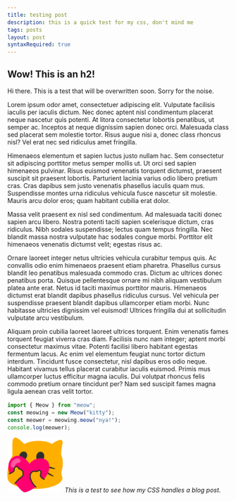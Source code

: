 ```yaml
---
title: testing post
description: this is a quick test for my css, don't mind me
tags: posts
layout: post
syntaxRequired: true
---
```


## Wow! This is an h2!

Hi there. This is a test that will be overwritten soon. Sorry for the noise.

Lorem ipsum odor amet, consectetuer adipiscing elit. Vulputate facilisis iaculis per iaculis dictum. Nec donec aptent nisl condimentum placerat neque nascetur quis potenti. At litora consectetur lobortis penatibus, ut semper ac. Inceptos at neque dignissim sapien donec orci. Malesuada class sed placerat sem molestie tortor. Risus augue nisi a, donec class rhoncus nisl? Vel erat nec sed ridiculus amet fringilla.

Himenaeos elementum et sapien luctus justo nullam hac. Sem consectetur sit adipiscing porttitor metus semper mollis ut. Ut orci sed sapien himenaeos pulvinar. Risus euismod venenatis torquent dictumst, praesent suscipit sit praesent lobortis. Parturient lacinia varius odio libero pretium cras. Cras dapibus sem justo venenatis phasellus iaculis quam mus. Suspendisse montes urna ridiculus vehicula fusce nascetur sit molestie. Mauris arcu dolor eros; quam habitant cubilia erat dolor.

Massa velit praesent ex nisl sed condimentum. Ad malesuada taciti donec sapien arcu libero. Nostra potenti taciti sapien scelerisque dictum, cras ridiculus. Nibh sodales suspendisse; lectus quam tempus fringilla. Nec blandit massa nostra vulputate hac sodales congue morbi. Porttitor elit himenaeos venenatis dictumst velit; egestas risus ac.

Ornare laoreet integer netus ultricies vehicula curabitur tempus quis. Ac convallis odio enim himenaeos praesent etiam pharetra. Phasellus cursus blandit leo penatibus malesuada commodo cras. Dictum ac ultrices donec penatibus porta. Quisque pellentesque ornare mi nibh aliquam vestibulum platea ante erat. Netus id taciti maximus porttitor mauris. Himenaeos dictumst erat blandit dapibus phasellus ridiculus cursus. Vel vehicula per suspendisse praesent blandit dapibus ullamcorper etiam morbi. Nunc habitasse ultricies dignissim vel euismod! Ultrices fringilla dui at sollicitudin vulputate arcu vestibulum.

Aliquam proin cubilia laoreet laoreet ultrices torquent. Enim venenatis fames torquent feugiat viverra cras diam. Facilisis nunc nam integer; aptent morbi consectetur maximus vitae. Potenti facilisi libero habitant egestas fermentum lacus. Ac enim vel elementum feugiat nunc tortor dictum interdum. Tincidunt fusce consectetur, nisl dapibus eros odio neque. Habitant vivamus tellus placerat curabitur iaculis euismod. Primis mus ullamcorper luctus efficitur magna iaculis. Dui volutpat rhoncus felis commodo pretium ornare tincidunt per? Nam sed suscipit fames magna ligula aenean cras velit tortor.

```js
import { Meow } from "meow";
const meowing = new Meow("kitty");
const meower = meowing.meow("nya!");
console.log(meower);
```


<div class="post-image">
  <img src="/img/favicon.png" alt="Favicon test" width="25%" height="25%">
  <em class="post-caption">This is a test to see how my CSS handles a blog post.</em>
</div>
